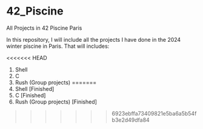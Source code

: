 # 42_Piscine
All Projects in 42 Piscine Paris

In this repository, I will include all the projects I have done in the 2024
winter piscine in Paris. That will includes:

<<<<<<< HEAD
1. Shell
2. C
3. Rush (Group projects)
=======
1. Shell [Finished]
2. C [Finished]
3. Rush (Group projects) [Finished]
>>>>>>> 6923ebffa73409821e5ba6a5b54fb3e2d49dfa84
